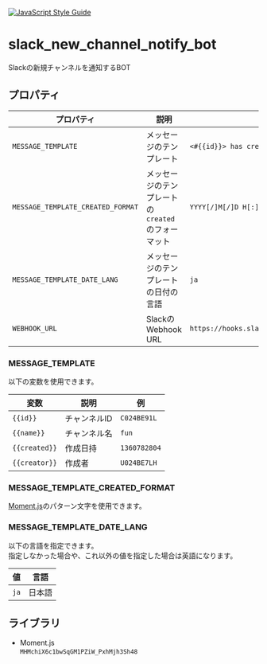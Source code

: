 [![JavaScript Style Guide](https://img.shields.io/badge/code_style-standard-brightgreen.svg)](https://standardjs.com)

# slack_new_channel_notify_bot
Slackの新規チャンネルを通知するBOT

## プロパティ
|プロパティ|説明|例|
|---|---|---|
|`MESSAGE_TEMPLATE`|メッセージのテンプレート|`<#{{id}}> has created by <@{{creator}}> on {{created}}`|
|`MESSAGE_TEMPLATE_CREATED_FORMAT`|メッセージのテンプレートの`created`のフォーマット|`YYYY[/]M[/]D H[:]mm[:]ss`|
|`MESSAGE_TEMPLATE_DATE_LANG`|メッセージのテンプレートの日付の言語|`ja`|
|`WEBHOOK_URL`|SlackのWebhook URL|`https://hooks.slack.com/services/T00000000/B00000000/XXXXXXXXXXXXXXXXXXXXXXXX`|

### MESSAGE_TEMPLATE
以下の変数を使用できます。

|変数|説明|例|
|---|---|---|
|`{{id}}`|チャンネルID|`C024BE91L`|
|`{{name}}`|チャンネル名|`fun`|
|`{{created}}`|作成日持|`1360782804`|
|`{{creator}}`|作成者|`U024BE7LH`|

### MESSAGE_TEMPLATE_CREATED_FORMAT
[Moment.js](https://momentjs.com/docs/#/displaying/format/)のパターン文字を使用できます。

### MESSAGE_TEMPLATE_DATE_LANG
以下の言語を指定できます。  
指定しなかった場合や、これ以外の値を指定した場合は英語になります。

|値|言語|
|---|---|
|`ja`|日本語|

## ライブラリ
* Moment.js  
`MHMchiX6c1bwSqGM1PZiW_PxhMjh3Sh48`
